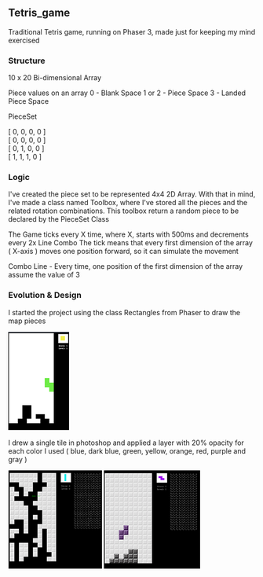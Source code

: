 ## Tetris_game
 
Traditional Tetris game, running on Phaser 3, made just for keeping my mind exercised

### Structure ###

10 x 20 Bi-dimensional Array

Piece values on an array
 0 - Blank Space
 1 or 2 - Piece Space
 3 - Landed Piece Space

PieceSet

[ 0, 0, 0, 0 ]   
[ 0, 0, 0, 0 ]   
[ 0, 1, 0, 0 ]   
[ 1, 1, 1, 0 ]   

### Logic ###

I've created the piece set to be represented 4x4 2D Array.
With that in mind, I've made a class named Toolbox, where I've stored all the pieces and the related rotation combinations. This toolbox return a random piece to be declared by the PieceSet Class

The Game ticks every X time, where X, starts with 500ms and decrements every 2x Line Combo
The tick means that every first dimension of the array ( X-axis ) moves one position forward, so it can simulate the movement

Combo Line - Every time, one position of the first dimension of the array assume the value of 3

### Evolution & Design ###

I started the project using the class Rectangles from Phaser to draw the map pieces

<img src='https://github.com/AfonsoCFonseca/Tetris-Game/blob/master/screenshots/firstMap.png'>

I drew a single tile in photoshop and applied a layer with 20% opacity for each color I used
( blue, dark blue, green, yellow, orange, red, purple and gray )

<p float="left">
  <img src='https://github.com/AfonsoCFonseca/Tetris-Game/blob/master/screenshots/mapGameover.png'>
  <img src='https://github.com/AfonsoCFonseca/Tetris-Game/blob/master/screenshots/pieceAndMapDesign.png'>
</p>
